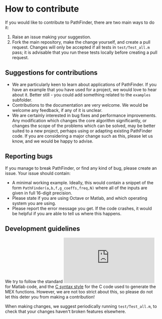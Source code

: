 # How to contribute

If you would like to contribute to PathFinder, there are two main ways to do it:
1. Raise an issue making your suggestion.
2. Fork the main repository, make the change yourself, and create a pull request. Changes will only be accepted if all tests in `test/Test_all.m` pass; it is advisable that you run these tests locally before creating a pull request.

## Suggestions for contributions

* We are particularly keen to learn about applications of PathFinder. If you have an example that you have used for a project, we would love to hear about it. Better still - you could add something related to the `examples` subfolder.
* Contributions to the documentation are very welcome. We would be welcome any feedback, if any of it is unclear.
* We are certainly interested in bug fixes and performance improvements. Any modification which changes the core algorithm significantly, or changes the scope of the problems which can be solved, may be better suited to a new project, perhaps using or adapting existing PathFinder code. If you are considering a major change such as this, please let us know, and we would be happy to advise.

## Reporting bugs

If you manage to break PathFinder, or find any kind of bug, please create an issue. Your issue should contain:
* A minimal working example. Ideally, this would contain a snippet of the form
`PathFinder(a,b,f,g_coeffs,freq,N)`
where all of the inputs are given in full 16-digit precision.
* Please state if you are using Octave or Matlab, and which operating system you are using.
* Please report the error message you get. If the code crashes, it would be helpful if you are able to tell us where this happens.

## Development guidelines

We try to follow the standard ![Matlab style guide](https://www.ee.columbia.edu/~marios/matlab/MatlabStyle1p5.pdf) for Matlab code, and the [C syntax style](https://cs50.readthedocs.io/style/c/) for the C code used to generate the MEX functions. However, we are not too strict about this, so please do not let this deter you from making a contribution!

When making changes, we suggest periodically running `test/Test_all.m`, to check that your changes haven't broken features elsewhere.